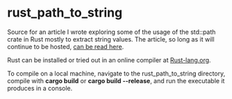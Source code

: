 # rust_path_to_string
Source for an article I wrote exploring some of the usage of the std::path crate in Rust mostly to extract string values. The article, so long as it will continue to be hosted, [can be read here](https://macsimum.life/?p=122).

Rust can be installed or tried out in an online compiler at [Rust-lang.org](https://www.rust-lang.org/learn/get-started).

To compile on a local machine, navigate to the rust_path_to_string directory, compile with **cargo build** or **cargo build --release**, and run the executable it produces in a console.
